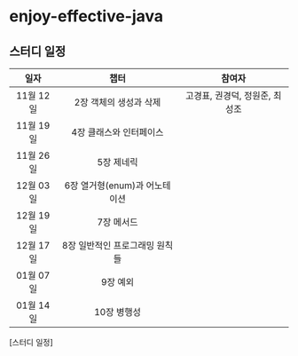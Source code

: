 # enjoy-effective-java

## 스터디 일정

| 일자 | 챕터 | 참여자 |
| :---: | :---: | :---: |
|11월 12일| 2장 객체의 생성과 삭제| 고경표, 권경덕, 정원준, 최성조|
|11월 19일| 4장 클래스와 인터페이스| |
|11월 26일| 5장 제네릭| |
|12월 03일| 6장 열거형(enum)과 어노테이션| |
|12월 19일| 7장 메서드| |
|12월 17일| 8장 일반적인 프로그래밍 원칙들| |
|01월 07일| 9장 예외| |
|01월 14일| 10장 병행성| |
[스터디 일정]
